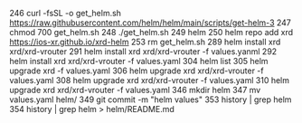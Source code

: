   246  curl -fsSL -o get_helm.sh https://raw.githubusercontent.com/helm/helm/main/scripts/get-helm-3
  247  chmod 700 get_helm.sh
  248  ./get_helm.sh 
  249  helm
  250  helm repo add xrd https://ios-xr.github.io/xrd-helm
  253  rm get_helm.sh 
  289  helm install xrd xrd/xrd-vrouter
  291  helm install xrd xrd/xrd-vrouter -f values.yanml
  292  helm install xrd xrd/xrd-vrouter -f values.yaml
  304  helm list
  305  helm upgrade xrd -f values.yaml 
  306  helm upgrade xrd xrd/xrd-vrouter -f values.yaml 
  308  helm upgrade xrd xrd/xrd-vrouter -f values.yaml 
  310  helm upgrade xrd xrd/xrd-vrouter -f values.yaml 
  346  mkdir helm
  347  mv values.yaml helm/
  349  git commit -m "helm values"
  353  history | grep helm
  354  history | grep helm > helm/README.md
